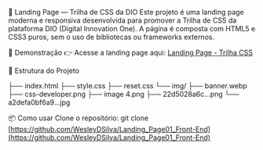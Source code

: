 🧩 Landing Page — Trilha de CSS da DIO
Este projeto é uma landing page moderna e responsiva desenvolvida para promover a Trilha de CSS da plataforma DIO (Digital Innovation One). A página é composta com HTML5 e CSS3 puros, sem o uso de bibliotecas ou frameworks externos.


🚀 Demonstração
👉 Acesse a landing page aqui: [Landing Page - Trilha CSS](https://wesleydsilva.github.io/Landing_Page01_Front-End/)

📁 Estrutura do Projeto

├── index.html
├── style.css
├── reset.css
└── img/
    ├── banner.webp
    ├── css-developer.png
    ├── image 4.png
    ├── 22d5028a6c...png
    └── a2defa0bf6a9...jpg

  📦 Como usar
Clone o repositório:
git clone [https://github.com/WesleyDSilva/Landing_Page01_Front-End](https://github.com/WesleyDSilva/Landing_Page01_Front-End)
